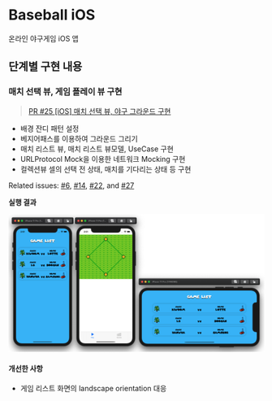 
# Baseball iOS

온라인 야구게임 iOS 앱

## 단계별 구현 내용

### 매치 선택 뷰, 게임 플레이 뷰 구현

> [PR #25 [iOS] 매치 선택 뷰, 야구 그라운드 구현][pr25]

* 배경 잔디 패턴 설정
* 베지어패스를 이용하여 그라운드 그리기
* 매치 리스트 뷰, 매치 리스트 뷰모델, UseCase 구현
* URLProtocol Mock을 이용한 네트워크 Mocking 구현
* 컬렉션뷰 셀의 선택 전 상태, 매치를 기다리는 상태 등 구현

Related issues: [#6][issue6], [#14][issue14], [#22][issue22], and [#27][issue27]

**실행 결과**

![result1](result1.png)

#### 개선한 사항

* 게임 리스트 화면의 landscape orientation 대응


[pr25]: https://github.com/codesquad-member-2020/baseball-11/pull/25
[issue6]: https://github.com/codesquad-member-2020/baseball-11/issues/6
[issue14]: https://github.com/codesquad-member-2020/baseball-11/issues/14
[issue22]: https://github.com/codesquad-member-2020/baseball-11/issues/22
[issue27]: https://github.com/codesquad-member-2020/baseball-11/issues/27


